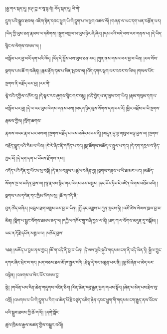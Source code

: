 ﻿  
།རྒྱ་གར་སྐད་དུ། ཥ་ཊ་ཀྵ་ར་སཱ་དྷ་ནཾ། བོད་སྐད་དུ། ཡི་གེ་  
དྲུག་པའི་སྒྲུབ་ཐབས། འཇིག་རྟེན་དབང་ཕྱུག་ཡི་གེ་དྲུག་པ་ལ་ཕྱག་འཚལ་ལོ། །གཞན་ལ་ཡང་དག་ཕན་བརྩོན་པར། །ཡིད་ཀྱི་ལུས་ཅན་རྣམས་ལ་དམིགས། །སྡུག་བསྔལ་མ་ལུས་ཉེར་ཞི་ཞིང། །དམ་པའི་བདེ་བས་རབ་གནས་པ། །དེ་ཡིད་སྙིང་ལ་ལེགས་བསམ་ལ། །  
བསྒོམ་པར་བྱ་བའོ་དག་པའི་འོད། །འོད་དེ་སྤྲོས་པས་ལུས་ཅན་རང། །ཀུན་ནས་གསལ་བར་བྱ་བ་ཡིན། །ངལ་སོས་སྔགས་པས་ཆོ་ག་བཞིན། །རྣམ་རྟོག་དམ་པ་མིན་སྤངས་ལ། །འོད་དཀར་ལྷག་པར་འབར་བ་ཡིས། །གསལ་པོར་སྔགས་ནི་བརྗོད་པར་བྱ། །རང་གི་  
ལྟེ་བའི་དཀྱིལ་འཁོར་དུ། །དེ་ལྟར་རབ་ཞུགས་སྙིང་གར་བསྡུ། །འདི་བྱེད་པ་ན་ལུས་ངག་ཡིད། །རྣམ་གསུམ་དག་པ་བསྒོམ་པར་བྱ། །དེ་ལ་རང་ལུས་ལེགས་གནས་པས། །བདག་ཉིད་ལུས་སོགས་དག་པར་རོ། །ཕྱིར་འཕྲོས་པ་ཡི་སྔགས་རྣམས་ཀྱིས། །སྲོག་ཆགས་  
རྣམས་ལའང་རྣམ་པར་བསམ། །སྔགས་བརྗོད་པ་ལས་བཞེངས་པར་ནི། །མདུན་དུ་ལྷ་གསུམ་བལྟ་བྱས་ལ། །སྔགས་བརྗོད་སྡུད་པའི་རིམ་པ་ཡིས། །རེ་རེ་ཞིང་ནི་དགོད་པ་དང། །སྣ་ཚོགས་མཆོད་པ་སྤྲུལ་པ་དང། །དེ་དག་དབུལ་བ་ཉིད་ཀྱང་ངོ། །དེ་དག་དག་པ་ཡོངས་རྫོགས་ནས།།  
འདོད་པའི་དོན་དུ་ཡོངས་སུ་བསྔོ། །དེ་ནས་བཟླས་པ་ཚུལ་བཞིན་བྱ། །སྔགས་བཟླས་པ་ཡི་ཐ་མར་ཡང། །མཆོད་སོགས་སྔ་མ་བཞིན་བྱས་ལ། །ལྷ་རྣམས་སྙིང་གར་ལེགས་པར་བསྡུས། །དང་པོར་ཏིང་ངེ་འཛིན་ལེགས་འཐོབ་བའི། །སྔགས་པས་དབེན་དང་ཁྱིམ་སོགས་སུ། །ཆོ་ག་འདི་ནི་  
ཐུན་ཚོད་བཞིར། །འབུམ་ཕྲག་བཟླས་པར་བྱ་བ་ཡིན། །སྤྲོ་དང་བཟླས་པ་ཀུན་སྤངས་ཏེ། །འཚོ་ཚིས་སེམས་ཁྲལ་བྱ་བ་མིན། །སྡིག་པ་སྦྱང་སོགས་ཐམས་ཅད་ལ། །དཀྱིལ་འཁོར་གྲུ་བཞི་བྱས་ལ་ནི། །ཐད་ཀ་ལ་སོགས་མདུན་དུ་བསྒོམ། །ཡང་ན་རྡོ་རྗེ་དཔོན་མཎྜལ་ལ། །མཆོད་བྱས་  
  
༄༅། །མཆོད་པ་བྱས་ནས་ཀྱང། །ཆོ་ག་འདི་ནི་བྱ་བ་ཡིན། །དེ་ལས་ལྷའི་སྐུའི་གདམས་ངག་ནི་འདི་ཡིན་ཏེ། སྐྱིལ་ཀྲུང་དཀར་ཞིང་ཕྲེང་བ་དང། །པད་བཅས་ཐལ་མོ་ཁ་སྦྱར་བའི། །རྗེ་ལྟ་དེ་དང་མཐུན་པར་ནི། །ལྷ་མོ་ཞེན་པ་མེད་པར་བསྟེན། །འཕགས་པ་སེར་པོར་བསམ་བྱ་  
སྟེ༑ །གཡོན་པས་རིན་ཆེན་གདུགས་འཛིན་ཅིང། །རིན་ཆེན་དབུ་རྒྱན་ཕྱག་གཡས་སྟོང། །ཞེན་པ་མེད་པས་རྗེས་སུ་འགྲོ། །འཕགས་པ་ཡི་གེ་དྲུག་པ་རིག་པ་ཆེན་པོ་རྗེ་བཙུན་འཇིག་རྟེན་དབང་ཕྱུག་གི་གདམས་ངག་རྒྱུད་ནས་འོངས་པའི་སྒྲུབ་ཐབས་ཀྱི་ཆོ་གའོ།། །།དགེ་སློང་  
ཚུལ་ཁྲིམས་རྒྱལ་མཚན་གྱིས་བསྒྱུར་བའོ།།  
  
  
